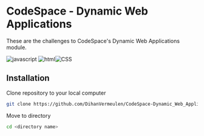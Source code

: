 # CodeSpace - Dynamic Web Applications

These are the challenges to CodeSpace's Dynamic Web Applications module.

![javascript](https://img.shields.io/static/v1?label=Made%20With%20&message=JavaScript&color=yellow) ![html](https://img.shields.io/static/v1?label=Made%20With%20&message=HTML&color=red)![CSS](https://img.shields.io/static/v1?label=Made%20With%20&message=CSS&color=blue)

## Installation

Clone repository to your local computer

```bash
git clone https://github.com/DihanVermeulen/CodeSpace-Dynamic_Web_Applications
```

Move to directory

```bash
cd <directory name>
```
